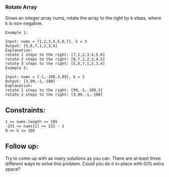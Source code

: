### Rotate Array

Given an integer array nums, rotate the array to the right by k steps, where k is non-negative.

 
```
Example 1:

Input: nums = [1,2,3,4,5,6,7], k = 3
Output: [5,6,7,1,2,3,4]
Explanation:
rotate 1 steps to the right: [7,1,2,3,4,5,6]
rotate 2 steps to the right: [6,7,1,2,3,4,5]
rotate 3 steps to the right: [5,6,7,1,2,3,4]
Example 2:

Input: nums = [-1,-100,3,99], k = 2
Output: [3,99,-1,-100]
Explanation: 
rotate 1 steps to the right: [99,-1,-100,3]
rotate 2 steps to the right: [3,99,-1,-100]
 ```

## Constraints:
```
1 <= nums.length <= 105
-231 <= nums[i] <= 231 - 1
0 <= k <= 105
``` 

## Follow up:

Try to come up with as many solutions as you can. There are at least three different ways to solve this problem.
Could you do it in-place with O(1) extra space?